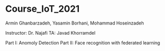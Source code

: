# Course_IoT_2021

Armin Ghanbarzadeh, Yasamin Borhani, Mohammad Hoseinzadeh

Instructor: Dr. Najafi
TA: Javad Khorramdel

Part I: Anomoly Detection
Part II: Face recognition with federated learning